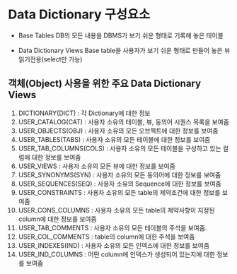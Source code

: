 # Data Dictionary 구성요소
- Base Tables 
 DB의 모든 내용을 DBMS가 보기 쉬운 형태로 기록해 놓은 테이블

- Data Dictionary Views
 Base table을 사용자가 보기 쉬운 형태로 만들어 놓은 뷰 읽기전용(select만 가능)

## 객체(Object) 사용을 위한 주요 Data Dictionary Views
1. DICTIONARY(DICT) : 각 Dictionary에 대한 정보 
2. USER_CATALOG(CAT) : 사용자 소유의 테이블, 뷰, 동의어 시퀀스 목록을 보여줌 
3. USER_OBJECTS(OBJ) : 사용자 소유의 모든 오브젝트에 대한 정보를 보여줌 
4. USER_TABLES(TABS) : 사용자 소유의 모든 테이블에 대한 정보를 보여줌 
5. USER_TAB_COLUMNS(COLS) : 사용자 소유의 모든 테이블을 구성하고 있는 컬럼에 대한 정보를 보여줌 
6. USER_VIEWS : 사용자 소유의 모든 뷰에 대한 정보를 보여줌 
7. USER_SYNONYMS(SYN) : 사용자 소유의 모든 동의어에 대한 정보를 보여줌 
8. USER_SEQUENCES(SEQ) : 사용자 소유의 Sequence에 대한 정보를 보여줌 
9. USER_CONSTRAINTS : 사용자 소유의 모든 table의 제약조건에 대한 정보를 보여줌 
10. USER_CONS_COLUMNS : 사용자 소유의 모든 table의 제약사항이 지정된 column에 대한 정보를 보여줌 
11. USER_TAB_COMMENTS : 사용자 소유의 모든 테이블의 주석을 보여줌. 
12. USER_COL_COMMENTS : table의 column에 대한 주석을 보여줌 
13. USER_INDEXES(IND) : 사용자 소유의 모든 인덱스에 대한 정보를 보여줌 
14. USER_IND_COLUMNS : 어떤 column에 인덱스가 생성되어 있는지에 대한 정보를 보여줌